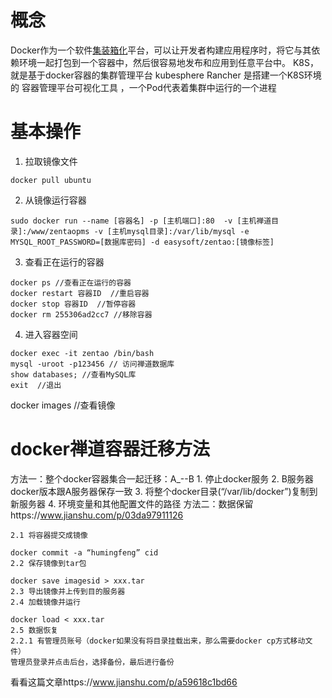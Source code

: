 # 概念
Docker作为一个软件[集装箱化](https://www.zhihu.com/search?q=%E9%9B%86%E8%A3%85%E7%AE%B1%E5%8C%96&search_source=Entity&hybrid_search_source=Entity&hybrid_search_extra=%7B%22sourceType%22%3A%22answer%22%2C%22sourceId%22%3A2380144306%7D)平台，可以让开发者构建应用程序时，将它与其依赖环境一起打包到一个容器中，然后很容易地发布和应用到任意平台中。
K8S，就是基于docker容器的集群管理平台
kubesphere  Rancher 是搭建一个K8S环境的 容器管理平台可视化工具 ，一个Pod代表着集群中运行的一个进程
# 基本操作
1. 拉取镜像文件
```
docker pull ubuntu
```
2. 从镜像运行容器
```
sudo docker run --name [容器名] -p [主机端口]:80  -v [主机禅道目录]:/www/zentaopms -v [主机mysql目录]:/var/lib/mysql -e MYSQL_ROOT_PASSWORD=[数据库密码] -d easysoft/zentao:[镜像标签]
```
3. 查看正在运行的容器
```
docker ps //查看正在运行的容器
docker restart 容器ID  //重启容器
docker stop 容器ID  //暂停容器
docker rm 255306ad2cc7 //移除容器
```
4. 进入容器空间
```
docker exec -it zentao /bin/bash
mysql -uroot -p123456 // 访问禅道数据库
show databases; //查看MySQL库
exit  //退出
```
docker images  //查看镜像


# docker禅道容器迁移方法
方法一：整个docker容器集合一起迁移：A_--B
	1. 停止docker服务
	2. B服务器docker版本跟A服务器保存一致
	3. 将整个docker目录(“/var/lib/docker”)复制到新服务器
	4. 环境变量和其他配置文件的路径
方法二：数据保留https://www.jianshu.com/p/03da97911126
```
2.1 将容器提交成镜像

docker commit -a “humingfeng” cid  
2.2 保存镜像到tar包

docker save imagesid > xxx.tar  
2.3 导出镜像并上传到目的服务器  
2.4 加载镜像并运行

docker load < xxx.tar  
2.5 数据恢复  
2.2.1 有管理员账号（docker如果没有将目录挂载出来，那么需要docker cp方式移动文件）  
管理员登录并点击后台，选择备份，最后进行备份
```
看看这篇文章https://www.jianshu.com/p/a59618c1bd66